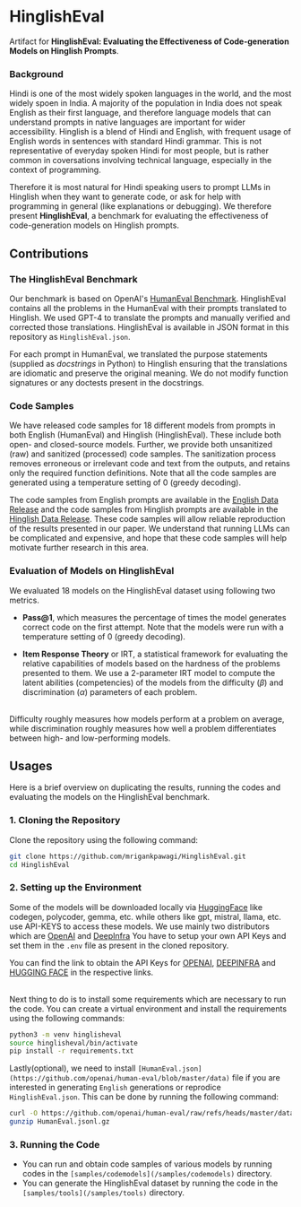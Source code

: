 # HinglishEval
Artifact for **HinglishEval: Evaluating the Effectiveness of Code-generation Models on Hinglish Prompts**.

### Background
Hindi is one of the most widely spoken languages in the world, and the most widely spoen in India. A majority of the population in India does not speak English as their first language, and therefore language models that can understand prompts in native languages are important for wider accessibility. Hinglish is a blend of Hindi and English, with frequent usage of English words in sentences with standard Hindi grammar. This is not representative of everyday spoken Hindi for most people, but is rather common in coversations involving technical language, especially in the context of programming.

Therefore it is most natural for Hindi speaking users to prompt LLMs in Hinglish when they want to generate code, or ask for help with programming in general (like explanations or debugging). We therefore present **HinglishEval**, a benchmark for evaluating the effectiveness of code-generation models on Hinglish prompts.

## Contributions

### The HinglishEval Benchmark
Our benchmark is based on OpenAI's [HumanEval Benchmark](https://github.com/openai/human-eval). HinglishEval contains all the problems in the HumanEval with their prompts translated to Hinglish. We used GPT-4 to translate the prompts and manually verified and corrected those translations. HinglishEval is available in JSON format in this repository as `HinglishEval.json`.

For each prompt in HumanEval, we translated the purpose statements (supplied as _docstrings_ in Python) to Hinglish ensuring that the translations are idiomatic and preserve the original meaning. We do not modify function signatures or any doctests present in the docstrings.

### Code Samples

We have released code samples for 18 different models from prompts in both English (HumanEval) and Hinglish (HinglishEval). These include both open- and closed-source models. Further, we provide both unsanitized (raw) and sanitized (processed) code samples. The sanitization process removes erroneous or irrelevant code and text from the outputs, and retains only the required function definitions. Note that all the code samples are generated using a temperature setting of 0 (greedy decoding).

The code samples from English prompts are available in the [English Data Release](https://github.com/mrigankpawagi/HinglishEval/releases/tag/English) and the code samples from Hinglish prompts are available in the [Hinglish Data Release](https://github.com/mrigankpawagi/HinglishEval/releases/tag/Hinglish). These code samples will allow reliable reproduction of the results presented in our paper. We understand that running LLMs can be complicated and expensive, and hope that these code samples will help motivate further research in this area.

### Evaluation of Models on HinglishEval

We evaluated 18 models on the HinglishEval dataset using following two metrics.

- **Pass@1**, which measures the percentage of times the model generates correct code on the first attempt. Note that the models were run with a temperature setting of 0 (greedy decoding).

- **Item Response Theory** or IRT, a statistical framework for evaluating the relative capabilities of models based on the hardness of the problems presented to them. We use a 2-parameter IRT model to compute the latent abilities (competencies) of the models from the difficulty ($\beta$) and discrimination ($\alpha$) parameters of each problem.
<br>
Difficulty roughly measures how models perform at a problem on average, while discrimination roughly measures how well a problem differentiates between high- and low-performing models.

## Usages

Here is a brief overview on duplicating the results, running the codes and evaluating the models on the HinglishEval benchmark.

### 1. Cloning the Repository

Clone the repository using the following command:

```bash
git clone https://github.com/mrigankpawagi/HinglishEval.git
cd HinglishEval
```

### 2. Setting up the Environment

Some of the models will be downloaded locally via [HuggingFace](https://huggingface.co/models) like codegen, polycoder, gemma, etc. while others like gpt, mistral, llama, etc. use API-KEYS to access these models. We use mainly two distributors which are [OpenAI](https://openai.com) and [DeepInfra](https://deepinfra.com) You have to setup your own API Keys and set them in the `.env` file as present in the cloned repository.
<br>

You can find the link to obtain the API Keys for [OPENAI](https://openai.com/index/openai-api/), [DEEPINFRA](https://deepinfra.com/docs/deep_infra_api) and [HUGGING FACE](https://huggingface.co/docs/api-inference/en/index) in the respective links.

<br>
Next thing to do is to install some requirements which are necessary to run the code. You can create a virtual environment and install the requirements using the following commands:

```bash
python3 -m venv hinglisheval
source hinglisheval/bin/activate
pip install -r requirements.txt
```

Lastly(optional), we need to install `[HumanEval.json](https://github.com/openai/human-eval/blob/master/data)` file if you are interested in generating `English` generations or reprodice `HinglishEval.json`. This can be done by running the following command:

```bash
curl -O https://github.com/openai/human-eval/raw/refs/heads/master/data/HumanEval.jsonl.gz
gunzip HumanEval.jsonl.gz
```

### 3. Running the Code

- You can run and obtain code samples of various models by running codes in the `[samples/codemodels](/samples/codemodels)` directory.
- You can generate the HinglishEval dataset by running the code in the `[samples/tools](/samples/tools)` directory.
